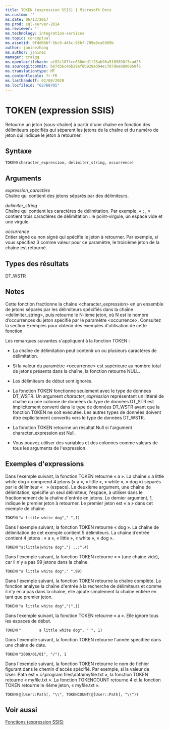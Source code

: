 ```yaml
---
title: TOKEN (expression SSIS) | Microsoft Docs
ms.custom: ''
ms.date: 06/13/2017
ms.prod: sql-server-2014
ms.reviewer: ''
ms.technology: integration-services
ms.topic: conceptual
ms.assetid: 9fdd06bf-5bc9-445c-95bf-709e0ca5989b
author: janinezhang
ms.author: janinez
manager: craigg
ms.openlocfilehash: af82c187fce638ddd1f28ab98a5109898f7cad25
ms.sourcegitcommit: b87d36c46b39af8b929ad94ec707dee8800950f5
ms.translationtype: MT
ms.contentlocale: fr-FR
ms.lasthandoff: 02/08/2020
ms.locfileid: "62768705"
---
```

# <a name="token--ssis-expression"></a>TOKEN  (expression SSIS)
  Retourne un jeton (sous-chaîne) à partir d'une chaîne en fonction des délimiteurs spécifiés qui séparent les jetons de la chaîne et du numéro de jeton qui indique le jeton à retourner.  
  
## <a name="syntax"></a>Syntaxe  
  
```  
TOKEN(character_expression, delimiter_string, occurrence)  
```  
  
## <a name="arguments"></a>Arguments  
 *expression_caractère*  
 Chaîne qui contient des jetons séparés par des délimiteurs.  
  
 *delimiter_string*  
 Chaîne qui contient les caractères de délimitation. Par exemple, « ; , » contient trois caractères de délimitation : le point-virgule, un espace vide et une virgule.  
  
 *occurrence*  
 Entier signé ou non signé qui spécifie le jeton à retourner. Par exemple, si vous spécifiez 3 comme valeur pour ce paramètre, le troisième jeton de la chaîne est retourné.  
  
## <a name="result-types"></a>Types des résultats  
 DT_WSTR  
  
## <a name="remarks"></a>Notes  
 Cette fonction fractionne la chaîne <character_expression> en un ensemble de jetons séparés par les délimiteurs spécifiés dans la chaîne <delimiter_string>, puis retourne le N-ième jeton, où N est le nombre d’occurrences du jeton spécifié par le paramètre \<occurrence>. Consultez la section Exemples pour obtenir des exemples d'utilisation de cette fonction.  
  
 Les remarques suivantes s'appliquent à la fonction TOKEN :  
  
-   La chaîne de délimitation peut contenir un ou plusieurs caractères de délimitation.  
  
-   Si la valeur du paramètre \<occurrence> est supérieure au nombre total de jetons présents dans la chaîne, la fonction retourne NULL.  
  
-   Les délimiteurs de début sont ignorés.  
  
-   La fonction TOKEN fonctionne seulement avec le type de données DT_WSTR. Un argument *character_expression* représentant un littéral de chaîne ou une colonne de données du type de données DT_STR est implicitement converti dans le type de données DT_WSTR avant que la fonction TOKEN ne soit exécutée. Les autres types de données doivent être explicitement convertis vers le type de données DT_WSTR.  
  
-   La fonction TOKEN retourne un résultat Null si l'argument character_expression est Null.  
  
-   Vous pouvez utiliser des variables et des colonnes comme valeurs de tous les arguments de l'expression.  
  
## <a name="expression-examples"></a>Exemples d'expressions  
 Dans l’exemple suivant, la fonction TOKEN retourne « a ». La chaîne « a little white dog » comprend 4 jetons (« a », « little », « white », « dog ») séparés par le délimiteur «   » (espace). Le deuxième argument, une chaîne de délimitation, spécifie un seul délimiteur, l'espace, à utiliser dans le fractionnement de la chaîne d'entrée en jetons. Le dernier argument, 1, indique le premier jeton à retourner. Le premier jeton est « a » dans cet exemple de chaîne.  
  
```  
TOKEN("a little white dog"," ",1)  
```  
  
 Dans l'exemple suivant, la fonction TOKEN retourne « dog ». La chaîne de délimitation de cet exemple contient 5 délimiteurs. La chaîne d’entrée contient 4 jetons : « a », « little », « white », « dog ».  
  
```  
TOKEN("a:little|white dog","| ,.:",4)  
```  
  
 Dans l'exemple suivant, la fonction TOKEN retourne «   » (une chaîne vide), car il n'y a pas 99 jetons dans la chaîne.  
  
```  
TOKEN("a little white dog"," ",99)  
```  
  
 Dans l'exemple suivant, la fonction TOKEN retourne la chaîne complète. La fonction analyse la chaîne d'entrée à la recherche de délimiteurs et comme il n'y en a pas dans la chaîne, elle ajoute simplement la chaîne entière en tant que premier jeton.  
  
```  
TOKEN("a little white dog","|",1)  
```  
  
 Dans l’exemple suivant, la fonction TOKEN retourne « a ». Elle ignore tous les espaces de début.  
  
```  
TOKEN("        a little white dog", " ", 1)  
```  
  
 Dans l'exemple suivant, la fonction TOKEN retourne l'année spécifiée dans une chaîne de date.  
  
```  
TOKEN("2009/01/01", "/"), 1  
```  
  
 Dans l'exemple suivant, la fonction TOKEN retourne le nom de fichier figurant dans le chemin d'accès spécifié. Par exemple, si la valeur de User::Path est « c:\program files\data\myfile.txt », la fonction TOKEN retourne « myfile.txt ». La fonction TOKENCOUNT retourne 4 et la fonction TOKEN retourne le 4ème jeton, « myfile.txt ».  
  
```  
TOKEN(@[User::Path], "\\", TOKENCOUNT(@[User::Path], "\\"))  
```  
  
## <a name="see-also"></a>Voir aussi  
 [Fonctions &#40;expression SSIS&#41;](functions-ssis-expression.md)  
  
  
